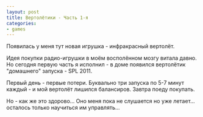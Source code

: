```yaml
---
layout: post
title: Вертолётики - Часть 1-я
categories:
- games
---
```

Появилась у меня тут новая игрушка - инфракрасный вертолёт.

Идея покупки радио-игрушки в моём восполённом мозгу витала давно. Но сегодня первую часть я исполнил - в доме появился вертолётик "домашнего" запуска - SPL 2011.

Первый день - первые потери. Буквально три запуска по 5-7 минут каждый - и мой вертолёт лишился балансиров. Завтра поеду покупать.

Но - как же это здорово... Оно меня пока не слушается но уже летает... осталось только научиться им управлять...